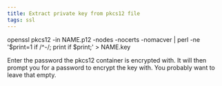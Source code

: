 ```yaml
---
title: Extract private key from pkcs12 file
tags: ssl
---
```


openssl pkcs12 -in NAME.p12 -nodes -nocerts -nomacver | perl -ne '$print=1 if /^-/; print if $print;' > NAME.key

Enter the password the pkcs12 container is encrypted with. It will then prompt you for a password to encrypt the key with. You probably want to leave that empty.
